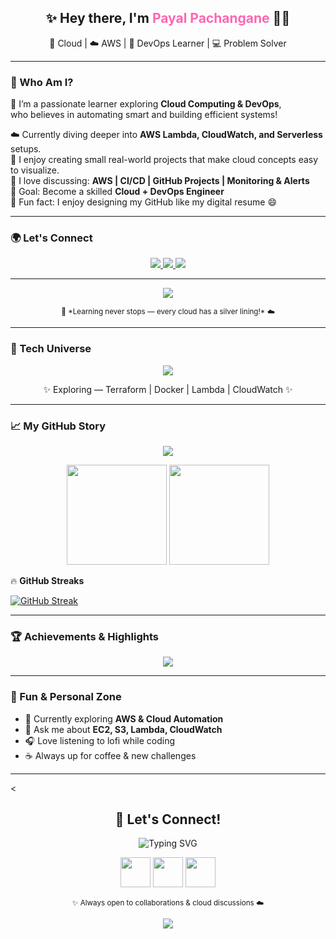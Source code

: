 <h2 align="center">✨ Hey there, I'm <span style="color:#ff66b2;">Payal Pachangane</span> 👩‍💻</h2>

<p align="center">
🌈 Cloud | ☁️ AWS | 🧠 DevOps Learner | 💻 Problem Solver
</p>

---

### 💫 Who Am I?

🌼 I’m a passionate learner exploring **Cloud Computing & DevOps**,  
     who believes in automating smart and building efficient systems!  

☁️ Currently diving deeper into **AWS Lambda, CloudWatch, and Serverless** setups.  
🔧 I enjoy creating small real-world projects that make cloud concepts easy to visualize.  
💬 I love discussing: **AWS | CI/CD | GitHub Projects | Monitoring & Alerts**  
🎯 Goal: Become a skilled **Cloud + DevOps Engineer**  
🧩 Fun fact: I enjoy designing my GitHub like my digital resume 😄  

---

### 🌍 Let's Connect  

<p align="center">
  <a href="https://linkedin.com/in/your-link-here">
    <img src="https://img.shields.io/badge/LinkedIn-Payal Pachangane-0077B5?style=for-the-badge&logo=linkedin&logoColor=white"/>
  </a>
  <a href="mailto:yourmail@example.com">
    <img src="https://img.shields.io/badge/Email-Contact Me-D14836?style=for-the-badge&logo=gmail&logoColor=white"/>
  </a>
  <a href="https://github.com/payal1184">
    <img src="https://img.shields.io/badge/GitHub-Payal1184-181717?style=for-the-badge&logo=github"/>
  </a>
</p>

---

<p align="center">
  <img src="https://capsule-render.vercel.app/api?type=waving&color=FF69B4&height=90&section=footer"/>
</p>

<p align="center">
  <sub>🌸 *Learning never stops — every cloud has a silver lining!* ☁️</sub>
</p>

---

### 🧠 Tech Universe
<p align="center">
  <img src="https://skillicons.dev/icons?i=aws,python,bash,mysql,nginx,git,github,linux,cloudflare,vscode&perline=5" />
</p>
<p align="center">✨ Exploring — Terraform | Docker | Lambda | CloudWatch ✨</p>

---
### 📈 My GitHub Story
<p align="center">
  <img src="https://github-readme-activity-graph.vercel.app/graph?username=payal1184&theme=react-dark&bg_color=0d1117&hide_border=true" />
</p>

<p align="center">
  <img src="https://github-readme-stats.vercel.app/api?username=payal1184&show_icons=true&theme=tokyonight&hide_border=true" height="160"/>
  <img src="https://github-readme-stats.vercel.app/api/top-langs/?username=payal1184&layout=compact&theme=tokyonight&hide_border=true" height="160"/>
</p>

🔥 **GitHub Streaks**

[![GitHub Streak](https://streak-stats.demolab.com?user=payal1184&theme=radical&hide_border=true&date_format=j%20M%5B%20Y%5D)](https://git.io/streak-stats)

---

### 🏆 Achievements & Highlights
<p align="center">
  <img src="https://github-profile-trophy.vercel.app/?username=payal1184&theme=discord&no-frame=true&margin-w=10" />
</p>

---

### 🎯 Fun & Personal Zone
- 🌱 Currently exploring **AWS & Cloud Automation**
- 💬 Ask me about **EC2, S3, Lambda, CloudWatch**
- 🎧 Love listening to lofi while coding
- ☕ Always up for coffee & new challenges

---

<<h2 align="center">💫 Let's Connect!</h2>

<p align="center">
  <img src="https://readme-typing-svg.herokuapp.com?font=Fira+Code&size=22&duration=3000&pause=1000&color=F472B6&center=true&vCenter=true&width=500&lines=Find+me+on+my+digital+spaces!;Let's+connect+and+grow+together!+🤝" alt="Typing SVG" />
</p>

<p align="center">
  <a href="https://linkedin.com/in/payal1184"><img src="https://skillicons.dev/icons?i=linkedin" width="48" /></a>
  <a href="mailto:payal@example.com"><img src="https://skillicons.dev/icons?i=gmail" width="48" /></a>
  <a href="https://github.com/payal1184"><img src="https://skillicons.dev/icons?i=github" width="48" /></a>
</p>

<p align="center">
  <sub>✨ Always open to collaborations & cloud discussions ☁️</sub>
</p>
<p align="center">
  <img src="https://capsule-render.vercel.app/api?type=waving&color=F9A8D4&height=90&section=footer"/>
</p>
